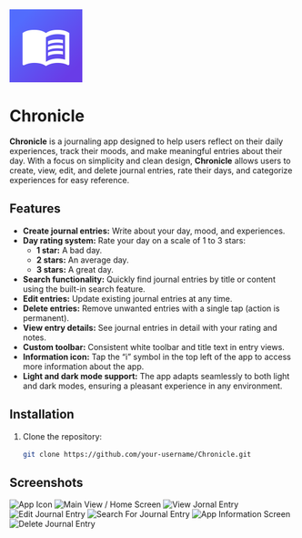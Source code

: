 <img src="Chronicle/Assets.xcassets/AppIcon.appiconset/chronicle-icon.png" width="128" height="128" alt="Chronicle App Icon">

# Chronicle

**Chronicle** is a journaling app designed to help users reflect on their daily experiences, track their moods, and make meaningful entries about their day. With a focus on simplicity and clean design, **Chronicle** allows users to create, view, edit, and delete journal entries, rate their days, and categorize experiences for easy reference.

## Features

- **Create journal entries:** Write about your day, mood, and experiences.
- **Day rating system:** Rate your day on a scale of 1 to 3 stars:
  - **1 star:** A bad day.
  - **2 stars:** An average day.
  - **3 stars:** A great day.
- **Search functionality:** Quickly find journal entries by title or content using the built-in search feature.
- **Edit entries:** Update existing journal entries at any time.
- **Delete entries:** Remove unwanted entries with a single tap (action is permanent).
- **View entry details:** See journal entries in detail with your rating and notes.
- **Custom toolbar:** Consistent white toolbar and title text in entry views.
- **Information icon:** Tap the “i” symbol in the top left of the app to access more information about the app.
- **Light and dark mode support:** The app adapts seamlessly to both light and dark modes, ensuring a pleasant experience in any environment.

## Installation

1. Clone the repository:
   ```bash
   git clone https://github.com/your-username/Chronicle.git

## Screenshots

![App Icon](Chronicle/Assets.xcassets/screenshot-01.imageset/screenshot-01.png)
![Main View / Home Screen](Chronicle/Assets.xcassets/screenshot-02.imageset/screenshot-02.png)
![View Jornal Entry](Chronicle/Assets.xcassets/screenshot-03.imageset/screenshot-03.png)
![Edit Journal Entry](Chronicle/Assets.xcassets/screenshot-04.imageset/screenshot-04.png)
![Search For Journal Entry](Chronicle/Assets.xcassets/screenshot-05.imageset/screenshot-05.png)
![App Information Screen](Chronicle/Assets.xcassets/screenshot-05.imageset/screenshot-06.png)
![Delete Journal Entry](Chronicle/Assets.xcassets/screenshot-06.imageset/screenshot-07.png)
